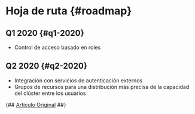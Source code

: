 # Hoja de ruta {#roadmap}

## Q1 2020 {#q1-2020}

-   Control de acceso basado en roles

## Q2 2020 {#q2-2020}

-   Integración con servicios de autenticación externos
-   Grupos de recursos para una distribución más precisa de la capacidad del clúster entre los usuarios

{## [Artículo Original](https://clickhouse.tech/docs/es/roadmap/) ##}
